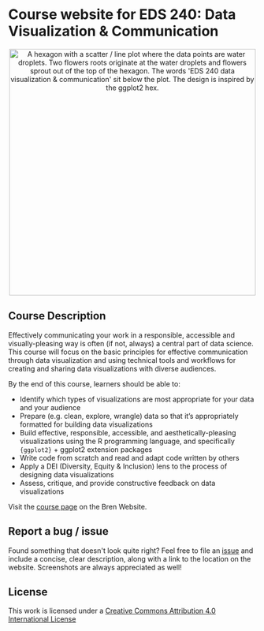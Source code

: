 # Course website for EDS 240: Data Visualization & Communication

<p align="center">
  <img src='https://github.com/user-attachments/assets/a7ef3dd6-59cd-426d-9118-d014d5c79a19' width='500' alt="A hexagon with a scatter / line plot where the data points are water droplets. Two flowers roots originate at the water droplets and flowers sprout out of the top of the hexagon. The words 'EDS 240 data visualization & communication' sit below the plot. The design is inspired by the ggplot2 hex.">
</p>

## Course Description

Effectively communicating your work in a responsible, accessible and visually-pleasing way is often (if not, always) a central part of data science. This course will focus on the basic principles for effective communication through data visualization and using technical tools and workflows for creating and sharing data visualizations with diverse audiences.

By the end of this course, learners should be able to:

- Identify which types of visualizations are most appropriate for your data and your audience
- Prepare (e.g. clean, explore, wrangle) data so that it’s appropriately formatted for building data visualizations
- Build effective, responsible, accessible, and aesthetically-pleasing visualizations using the R programming language, and specifically `{ggplot2}` + ggplot2 extension packages
- Write code from scratch and read and adapt code written by others
- Apply a DEI (Diversity, Equity & Inclusion) lens to the process of designing data visualizations
- Assess, critique, and provide constructive feedback on data visualizations

Visit the [course page](https://bren.ucsb.edu/courses/eds-240) on the Bren Website.

## Report a bug / issue

Found something that doesn't look quite right? Feel free to file an [issue](https://github.com/samanthacsik/EDS-240-data-viz/issues) and include a concise, clear description, along with a link to the location on the website. Screenshots are always appreciated as well!

## License

This work is licensed under a [Creative Commons Attribution 4.0 International License](https://creativecommons.org/licenses/by/4.0/)

